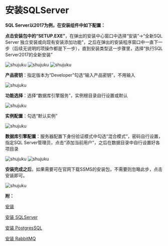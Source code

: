 # 安装SQLServer

**SQL Server以2017为例，在安装组件中如下配置：**
 
**点击安装包中的“SETUP.EXE”**，在弹出的安装中心窗口中选择“安装”→“全新SQL Server 独立安装或向现有安装添加功能”，之后在弹出的安装程序窗口中一直下一步（后续无说明的项操作都是下一步），直到安装类型这一步骤里，选择“执行SQL Server2017的全新安装”

![shujuku](./images/shujuku1.png)
![shujuku](./images/shujuku2.png)
![shujuku](./images/shujuku3.png)

**产品密钥**：指定版本为“Developer”勾选“输入产品密钥”，不用输入

![shujuku](./images/shujuku4.png)

**功能选择**：选择“数据库引擎服务”，实例根目录自行设置或默认

![shujuku](./images/shujuku5.png)

**实例配置**：勾选“默认实例”

![shujuku](./images/shujuku6.png)

**数据库引擎配置**：服务器配置下身份验证模式中勾选“混合模式”，密码自行设置，指定SQL Server管理员，点击“添加当前用户”，之后在数据目录中自行设置好各项目录

![shujuku](./images/shujuku7.png)
![shujuku](./images/shujuku8.png)

**安装完成之后**，如果需要可在官网下载SSMS的安装包，不需要则忽略此步，点击安装即可。

![shujuku](./images/shujuku9.png)

**附：**

[安装](安装/安装.md)

[安装 SQLServer](安装/安装SQLServer.md)

[安装 PostgresSQL](安装/安装PostgresSQL.md)

[安装 RabbitMQ](安装/安装RabbitMQ.md)
